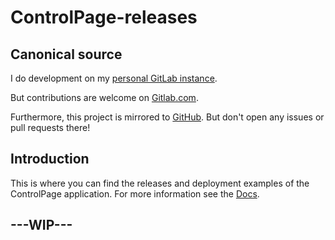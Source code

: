 # ControlPage-releases

## Canonical source

I do development on my [personal GitLab instance](https://gitlab.fischerserver.eu/controlpage/controlpage-releases).

But contributions are welcome on [Gitlab.com](https://gitlab.com/controlpage/controlpage-releases).

Furthermore, this project is mirrored to [GitHub](https://github.com/SimonFischer04/controlpage-releases). But don't open any issues or pull requests there!

## Introduction

This is where you can find the releases and deployment examples of the ControlPage application. For more information see the [Docs](https://gitlab.com/controlpage/controlpage-docs).

## ---WIP---
